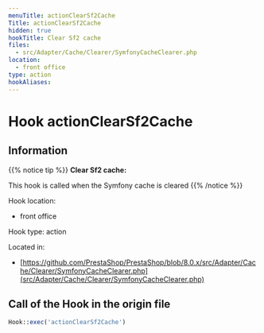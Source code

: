 ```yaml
---
menuTitle: actionClearSf2Cache
Title: actionClearSf2Cache
hidden: true
hookTitle: Clear Sf2 cache
files:
  - src/Adapter/Cache/Clearer/SymfonyCacheClearer.php
location:
  - front office
type: action
hookAliases:
---
```


# Hook actionClearSf2Cache

## Information

{{% notice tip %}}
**Clear Sf2 cache:** 

This hook is called when the Symfony cache is cleared
{{% /notice %}}

Hook location:
  - front office

Hook type: action

Located in: 
  - [https://github.com/PrestaShop/PrestaShop/blob/8.0.x/src/Adapter/Cache/Clearer/SymfonyCacheClearer.php](src/Adapter/Cache/Clearer/SymfonyCacheClearer.php)

## Call of the Hook in the origin file

```php
Hook::exec('actionClearSf2Cache')
```